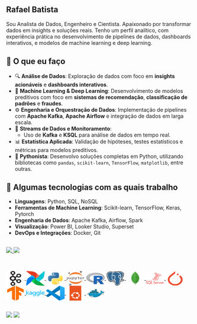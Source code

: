 ## Rafael Batista

Sou Analista de Dados, Engenheiro e Cientista. Apaixonado por transformar dados em insights e soluções reais. Tenho um perfil analítico, com experiência prática no desenvolvimento de pipelines de dados, dashboards interativos, e modelos de machine learning e deep learning.

## 💼 O que eu faço

- 🔍 **Análise de Dados**: Exploração de dados com foco em **insights acionáveis** e **dashboards interativos**.
- 🧠 **Machine Learning & Deep Learning**: Desenvolvimento de modelos preditivos com foco em **sistemas de recomendação**, **classificação de padrões** e **fraudes**.
- ⚙️ **Engenharia e Orquestração de Dados**: Implementação de pipelines com **Apache Kafka**, **Apache Airflow** e integração de dados em larga escala.
- 📡 **Streams de Dados e Monitoramento**:
  - Uso de **Kafka** e **KSQL** para análise de dados em tempo real.
- 📊 **Estatística Aplicada**: Validação de hipóteses, testes estatísticos e métricas para modelos preditivos.
- 🐍 **Pythonista**: Desenvolvo soluções completas em Python, utilizando bibliotecas como `pandas`, `scikit-learn`, `TensorFlow`, `matplotlib`, entre outras.

## 🚀 Algumas tecnologias com as quais trabalho

- **Linguagens**: Python, SQL, NoSQL
- **Ferramentas de Machine Learning**: Scikit-learn, TensorFlow, Keras, Pytorch
- **Engenharia de Dados**: Apache Kafka, Airflow, Spark
- **Visualização**: Power BI, Looker Studio, Superset
- **DevOps e Integrações**: Docker, Git

##

<div>
    <a href="https://github.com/faelk8/">
    <img height="180em" src="https://github-readme-stats.vercel.app/api?username=faelk8&theme=dark&show_icons=true&include_all_commits=truet"/)>
    <img height="180em" src="https://github-readme-stats.vercel.app/api/top-langs/?username=faelk8&theme=dark&layout=compact&langs_count16&"/>
</div>
      
##        
<div style="display: inline_block"><br>
    <img align="center" alt="Rafael-Kafka" height="40" width="50" src="https://github.com/devicons/devicon/blob/master/icons/apachekafka/apachekafka-original.svg">
    <img align="center" alt="Rafael-Airflow" height="40" width="50" src="https://github.com/devicons/devicon/blob/master/icons/apacheairflow/apacheairflow-original.svg">
    <img align="center" alt="Rafael-Python" height="40" width="50" src="https://raw.githubusercontent.com/devicons/devicon/master/icons/python/python-original.svg">
    <img align="center" alt="Rafael-Jupyter" height="40" width="50" src="https://github.com/devicons/devicon/blob/master/icons/jupyter/jupyter-original-wordmark.svg">
    <img align="center" alt="Rafael-R" height="40" width="50" src="https://github.com/devicons/devicon/blob/master/icons/r/r-original.svg">  
    <img align="center" alt="Rafael-Postgresql" height="40" width="50" src="https://github.com/devicons/devicon/blob/master/icons/postgresql/postgresql-original.svg">
    <img align="center" alt="Rafael-Mongo" height="40" width="50" src="https://github.com/devicons/devicon/blob/master/icons/mongodb/mongodb-original.svg">
    <img align="center" alt="Rafael-Sqlserver" height="40" width="50" src="https://github.com/devicons/devicon/blob/master/icons/microsoftsqlserver/microsoftsqlserver-plain-wordmark.svg"> 
    <img align="center" alt="Rafael-PyTorch" height="40" width="50" src="https://github.com/devicons/devicon/blob/master/icons/pytorch/pytorch-original.svg">
    <img align="center" alt="Rafael-TensorFlow" height="40" width="50" src="https://github.com/devicons/devicon/blob/master/icons/tensorflow/tensorflow-original.svg">
    <img align="center" alt="Rafael-Kaggle" height="40" width="50" src="https://github.com/devicons/devicon/blob/master/icons/kaggle/kaggle-original-wordmark.svg">
    <img align="center" alt="Rafael-VS" height="40" width="50" src="https://github.com/devicons/devicon/blob/master/icons/vscode/vscode-original.svg">
    <img align="center" alt="Rafael-Ubuntu" height="40" width="50" src="https://github.com/devicons/devicon/blob/master/icons/ubuntu/ubuntu-original.svg">
    <img align="center" alt="Rafael-Docker" height="40" width="50" src="https://github.com/devicons/devicon/blob/master/icons/docker/docker-original.svg">
</div>

##

<div> 
    <a href="https://www.linkedin.com/in/rbtista/" target="_blank"><img src="https://img.shields.io/badge/-LinkedIn-%230077B5?style=for-the-badge&logo=linkedin&logoColor=white" target="_blank"></a>  
    <a href="https://www.kaggle.com/faelk8" target="_blank"><img src="https://img.shields.io/badge/Kaggle-20BEFF?style=for-the-badge&logo=Kaggle&logoColor=white" target="_blank"></a>   
</div>
